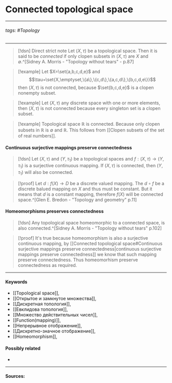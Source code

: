 # Connected topological space
***
###### tags: #Topology 
***
>[!dsn] Direct strict note
>Let $(X,\tau)$ be a topological space. Then it is said to be *connected* if only clopen subsets in $(X,\tau)$ are $X$ and $\emptyset$.^[Sidney A. Morris - "Topology without tears" - p.87]

>[!example] 
>Let $X=\set{a,b,c,d,e}$ and $$\tau=\set{X,\emptyset,\{a\},\{c,d\},\{a,c,d\},\{b,c,d,e\}}$$ then $(X,\tau)$ is not connected, because $\set{b,c,d,e}$ is a clopen nonempty subset.

>[!example]
>Let $(X,\tau)$ any discrete space with one or more elements, then $(X,\tau)$ is not connected because every singleton set is a clopen subset.

>[!example]
>Topological space $\mathbb{R}$ is connected. Because only clopen subsets in $\mathbb{R}$ is $\emptyset$ and $\mathbb{R}$. This follows from [[Clopen subsets of the set of real numbers]].

#### Continuous surjective mappings preserve connectedness
>[!dsn]
>Let $(X,\tau)$ and $(Y,\tau_{1})$ be a topological spaces and $f:(X,\tau)\to(Y,\tau_{1})$ is a surjective continuous mapping. If $(X,\tau)$ is connected, then $(Y,\tau_{1})$ will also be connected.

>[!proof]
>Let $d:f(X)\to D$ be a discrete valued mapping. The $d\circ f$ be a discrete balued mapping on $X$ and thus must be constant. But it means that $d$ is a constant mapping, therefore $f(X)$ will be connected space.^[Glen E. Bredon - "Topology and geometry" p.11]

#### Homeomorphisms preserves connectedness
>[!dsn]
>Any topological space homeomorphic to a connected space, is also connected.^[Sidney A. Morris - "Topology without tears" p.102]

>[!proof]
>It's true because homeomorphism is also a surjective continuous mapping, by [[Connected topological space#Continuous surjective mappings preserve connectedness|continuous surjective mappings preserve connectedness]] we know that such mapping preserve connectedness. Thus homeomorhism preserve connectedness as required.
***
#### Keywords
- [[Topological space]],
- [[Открытое и замкнутое множества]],
- [[Дискретная топология]],
- [[Евклидова топология]],
- [[Множество действительных чисел]],
- [[Function(mapping)]],
- [[Непрерывное отображение]],
- [[Дискретно-значное отображение]],
- [[Homeomorphism]],
#### Possibly related
- 
***
#### Sources:
